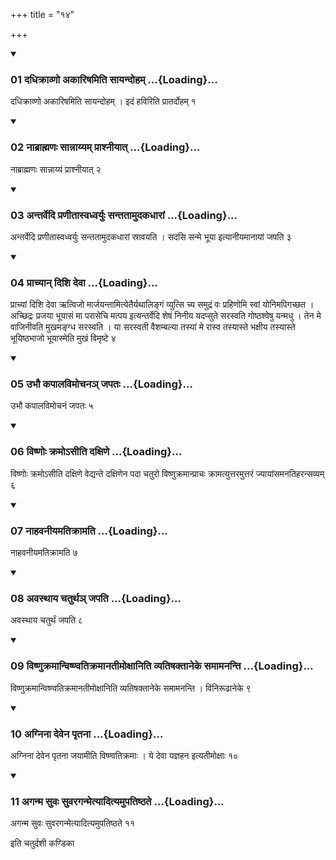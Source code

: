 +++
title = "१४"

+++

<div class="js_include" includetitle="true" newlevelforh1="3" unfilled="" url="/vedAH_yajuH/taittirIyam/sUtram/ApastambaH/shrautam/vishvAsa-prastutiH/04/14/01_dadhikrAvNo_akAriShamiti_sAyandoham.md">
<details open><summary><h3>01 दधिक्राव्णो अकारिषमिति सायन्दोहम् ...{Loading}...</h3></summary>

दधिक्राव्णो अकारिषमिति सायन्दोहम् । इदं हविरिति प्रातर्दोहम् १
</details>
</div>


<div class="js_include" includetitle="true" newlevelforh1="3" unfilled="" url="/vedAH_yajuH/taittirIyam/sUtram/ApastambaH/shrautam/vishvAsa-prastutiH/04/14/02_nAbrAhmaNaH_sAnnAyyam_prAshnIyAt.md">
<details open><summary><h3>02 नाब्राह्मणः सान्नाय्यम् प्राश्नीयात् ...{Loading}...</h3></summary>

नाब्राह्मणः सान्नाय्यं प्राश्नीयात् २
</details>
</div>


<div class="js_include" includetitle="true" newlevelforh1="3" unfilled="" url="/vedAH_yajuH/taittirIyam/sUtram/ApastambaH/shrautam/vishvAsa-prastutiH/04/14/03_antarvedi_praNItAsvadhvaryuH_santatAmudakadhArAM.md">
<details open><summary><h3>03 अन्तर्वेदि प्रणीतास्वध्वर्युः सन्ततामुदकधारां ...{Loading}...</h3></summary>

अन्तर्वेदि प्रणीतास्वध्वर्युः सन्ततामुदकधारां स्रावयति । सदसि सन्मे भूया इत्यानीयमानायां जपति ३
</details>
</div>


<div class="js_include" includetitle="true" newlevelforh1="3" unfilled="" url="/vedAH_yajuH/taittirIyam/sUtram/ApastambaH/shrautam/vishvAsa-prastutiH/04/14/04_prAchyAn_dishi_devA.md">
<details open><summary><h3>04 प्राच्यान् दिशि देवा ...{Loading}...</h3></summary>

प्राच्यां दिशि देवा ऋत्विजो मार्जयन्तामित्येतैर्यथालिङ्गं व्युत्सि च्य समुद्रं वः प्रहिणोमि स्वां योनिमपिगच्छत । अच्छिद्रः प्रजया भूयासं मा परासेचि मत्पय इत्यन्तर्वेदि शेषं निनीय यदप्सुते सरस्वति गोष्ठश्वेषु यन्मधु । तेन मे वाजिनीवति मुखमङ्ग्ध सरस्वति । या सरस्वती वैशम्बल्या तस्यां मे रास्व तस्यास्ते भक्षीय तस्यास्ते भूयिष्ठभाजो भूयास्मेति मुखं विमृष्टे ४
</details>
</div>


<div class="js_include" includetitle="true" newlevelforh1="3" unfilled="" url="/vedAH_yajuH/taittirIyam/sUtram/ApastambaH/shrautam/vishvAsa-prastutiH/04/14/05_ubhau_kapAlavimochana~n_japataH.md">
<details open><summary><h3>05 उभौ कपालविमोचनञ् जपतः ...{Loading}...</h3></summary>

उभौ कपालविमोचनं जपतः ५
</details>
</div>


<div class="js_include" includetitle="true" newlevelforh1="3" unfilled="" url="/vedAH_yajuH/taittirIyam/sUtram/ApastambaH/shrautam/vishvAsa-prastutiH/04/14/06_viShNoH_kramo-sIti_daxiNe.md">
<details open><summary><h3>06 विष्णोः क्रमोऽसीति दक्षिणे ...{Loading}...</h3></summary>

विष्णोः क्रमोऽसीति दक्षिणे वेद्यन्ते दक्षिणेन पदा चतुरो विष्णुक्रमान्प्राचः क्रामत्युत्तरमुत्तरं ज्यायांसमनतिहरन्सव्यम् ६
</details>
</div>


<div class="js_include" includetitle="true" newlevelforh1="3" unfilled="" url="/vedAH_yajuH/taittirIyam/sUtram/ApastambaH/shrautam/vishvAsa-prastutiH/04/14/07_nAhavanIyamatikrAmati.md">
<details open><summary><h3>07 नाहवनीयमतिक्रामति ...{Loading}...</h3></summary>

नाहवनीयमतिक्रामति ७
</details>
</div>


<div class="js_include" includetitle="true" newlevelforh1="3" unfilled="" url="/vedAH_yajuH/taittirIyam/sUtram/ApastambaH/shrautam/vishvAsa-prastutiH/04/14/08_avasthAya_chaturtha~n_japati.md">
<details open><summary><h3>08 अवस्थाय चतुर्थञ् जपति ...{Loading}...</h3></summary>

अवस्थाय चतुर्थं जपति ८
</details>
</div>


<div class="js_include" includetitle="true" newlevelforh1="3" unfilled="" url="/vedAH_yajuH/taittirIyam/sUtram/ApastambaH/shrautam/vishvAsa-prastutiH/04/14/09_viShNukramAnviShNvatikramAnatImoxAniti_vyatiShaktAneke_samAmananti.md">
<details open><summary><h3>09 विष्णुक्रमान्विष्ण्वतिक्रमानतीमोक्षानिति व्यतिषक्तानेके समामनन्ति ...{Loading}...</h3></summary>

विष्णुक्रमान्विष्ण्वतिक्रमानतीमोक्षानिति व्यतिषक्तानेके समामनन्ति । विनिरूढानेके ९
</details>
</div>


<div class="js_include" includetitle="true" newlevelforh1="3" unfilled="" url="/vedAH_yajuH/taittirIyam/sUtram/ApastambaH/shrautam/vishvAsa-prastutiH/04/14/10_agninA_devena_pRtanA.md">
<details open><summary><h3>10 अग्निना देवेन पृतना ...{Loading}...</h3></summary>

अग्निना देवेन पृतना जयामीति विष्ण्वतिक्रमाः । ये देवा यज्ञहन इत्यतीमोक्षाः १०
</details>
</div>


<div class="js_include" includetitle="true" newlevelforh1="3" unfilled="" url="/vedAH_yajuH/taittirIyam/sUtram/ApastambaH/shrautam/vishvAsa-prastutiH/04/14/11_aganma_suvaH_suvaraganmetyAdityamupatiShThate.md">
<details open><summary><h3>11 अगन्म सुवः सुवरगन्मेत्यादित्यमुपतिष्ठते ...{Loading}...</h3></summary>

अगन्म सुवः सुवरगन्मेत्यादित्यमुपतिष्ठते ११
</details>
</div>



  
इति चतुर्दशी कण्डिका 
